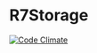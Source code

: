 R7Storage
=========

[![Code Climate](https://codeclimate.com/github/r7com/R7Storage.png)](https://codeclimate.com/github/r7com/R7Storage)
